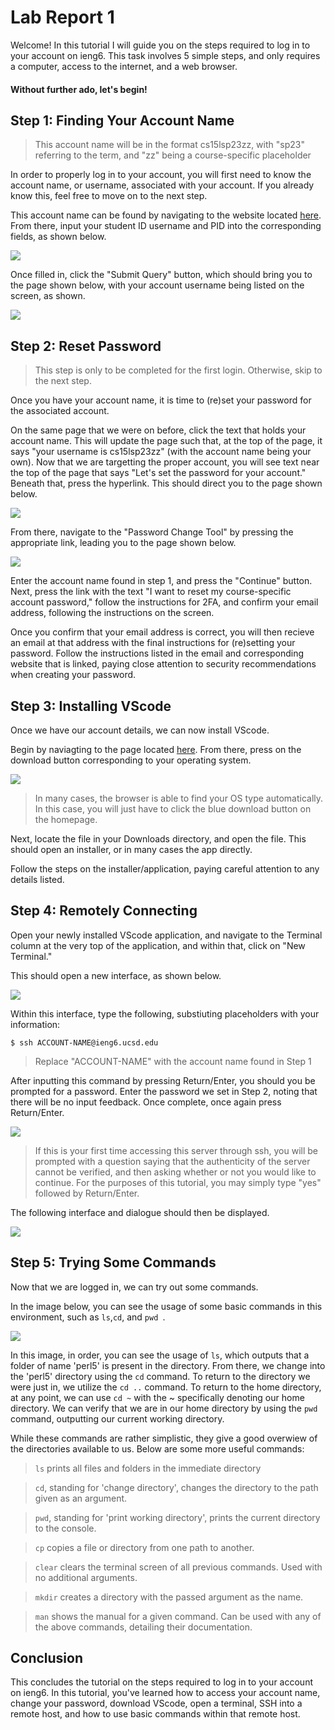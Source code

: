 # Lab Report 1

Welcome! In this tutorial I will guide you on the steps required to log in to your account on ieng6.  This task involves 5 simple steps, and only requires a computer, access to the internet, and a web browser.

#### Without further ado, let's begin!

## Step 1: Finding Your Account Name

> This account name will be in the format cs15lsp23zz, with "sp23" referring to the term, and "zz" being a course-specific placeholder

In order to properly log in to your account, you will first need to know the account name, or username, associated with your account. If you already know this, feel free to move on to the next step.

This account name can be found by navigating to the website located [here](https://sdacs.ucsd.edu/~icc/index.php). From there, input your student ID username and PID into the corresponding fields, as shown below.

![](Account-lookup.png)

Once filled in, click the "Submit Query" button, which should bring you to the page shown below, with your account username being listed on the screen, as shown.

![](Accountname.png)

## Step 2: Reset Password

> This step is only to be completed for the first login. Otherwise, skip to the next step.

Once you have your account name, it is time to (re)set your password for the associated account.

On the same page that we were on before, click the text that holds your account name. This will update the page such that, at the top of the page, it says "your username is cs15lsp23zz" (with the account name being your own). Now that we are targetting the proper account, you will see text near the top of the page that says "Let's set the password for your account."  Beneath that, press the hyperlink. This should direct you to the page shown below.

![](Global-password-reset.png)

From there, navigate to the "Password Change Tool" by pressing the appropriate link, leading you to the page shown below.

![](Password-change-tool.png)

Enter the account name found in step 1, and press the "Continue" button. Next, press the link with the text "I want to reset my course-specific account password," follow the instructions for 2FA, and confirm your email address, following the instructions on the screen.

Once you confirm that your email address is correct, you will then recieve an email at that address with the final instructions for (re)setting your password. Follow the instructions listed in the email and corresponding website that is linked, paying close attention to security recommendations when creating your password.
 
## Step 3: Installing VScode

Once we have our account details, we can now install VScode.

Begin by naviagting to the page located [here](https://code.visualstudio.com/). From there, press on the download button corresponding to your operating system.

![](VScode-download.png)

> In many cases, the browser is able to find your OS type automatically.  In this case, you will just have to click the blue download button on the homepage.

Next, locate the file in your Downloads directory, and open the file.  This should open an installer, or in many cases the app directly.

Follow the steps on the installer/application, paying careful attention to any details listed.

## Step 4: Remotely Connecting

Open your newly installed VScode application, and navigate to the Terminal column at the very top of the application, and within that, click on "New Terminal."

This should open a new interface, as shown below.

![](VScode-terminal.png)

Within this interface, type the following, substiuting placeholders with your information:

`$ ssh ACCOUNT-NAME@ieng6.ucsd.edu` 

> Replace "ACCOUNT-NAME" with the account name found in Step 1

After inputting this command by pressing Return/Enter, you should you be prompted for a password.  Enter the password we set in Step 2, noting that there will be no input feedback.  Once complete, once again press Return/Enter.  

![](ssh-loggingin.png)

> If this is your first time accessing this server through ssh, you will be prompted with a question saying that the authenticity of the server cannot be verified, and then asking whether or not you would like to continue. For the purposes of this tutorial, you may simply type "yes" followed by Return/Enter.

The following interface and dialogue should then be displayed.

![](ssh-loggedin.png)

## Step 5: Trying Some Commands

Now that we are logged in, we can try out some commands.

In the image below, you can see the usage of some basic commands in this environment, such as `ls`,`cd`, and `pwd `.

![](ssh-commands.png)

In this image, in order, you can see the usage of `ls`, which outputs that a folder of name 'perl5' is present in the directory. From there, we change into the 'perl5' directory using the `cd` command. To return to the directory we were just in, we utilize the `cd ..` command. To return to the home directory, at any point, we can use `cd ~` with the ~ specifically denoting our home directory. We can verify that we are in our home directory by using the `pwd` command, outputting our current working directory.

While these commands are rather simplistic, they give a good overwiew of the directories available to us. Below are some more useful commands:

> `ls` prints all files and folders in the immediate directory

> `cd`, standing for 'change directory', changes the directory to the path given as an argument.

> `pwd`, standing for 'print working directory', prints the current directory to the console.

> `cp` copies a file or directory from one path to another.

> `clear` clears the terminal screen of all previous commands. Used with no additional arguments. 

> `mkdir` creates a directory with the passed argument as the name.

> `man` shows the manual for a given command. Can be used with any of the above commands, detailing their documentation.

## Conclusion

This concludes the tutorial on the steps required to log in to your account on ieng6. In this tutorial, you've learned how to access your account name, change your password, download VScode, open a terminal, SSH into a remote host, and how to use basic commands within that remote host.
